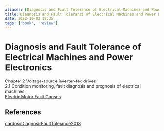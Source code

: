 ```yaml
---
aliases: [Diagnosis and Fault Tolerance of Electrical Machines and Power Electronics]
title: Diagnosis and Fault Tolerance of Electrical Machines and Power Electronics
date: 2022-10-02 18:35
tags: ['book', 'review']
---
```


# Diagnosis and Fault Tolerance of Electrical Machines and Power Electronics

Chapter 2 Voltage-source inverter-fed drives  
2.1 Condition monitoring, fault diagnosis and prognosis of electrical machines  
[Electric Motor Fault Causes](../motor-fault/electric-motor-fault-cause.md)

## References

[cardosoDiagnosisFaultTolerance2018](../zotero/cardosoDiagnosisFaultTolerance2018.md)
